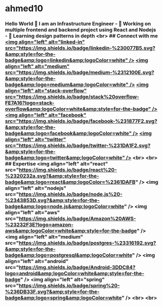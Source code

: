 # ahmed10
### Hello World 👋 I am an Infrastructure Engineer - 🔭 Working on multiple frontend and backend project using React and Nodejs - 🌱 Learning design patterns in depth &lt;br> ## Connect with me [&lt;img align="left" alt="linked-in" src="https://img.shields.io/badge/linkedin-%230077B5.svg?&amp;style=for-the-badge&amp;logo=linkedin&amp;logoColor=white" />](https://www.linkedin.com/in/mohammad-faisal-2665b5134) [&lt;img align="left" alt="medium" src="https://img.shields.io/badge/medium-%2312100E.svg?&amp;style=for-the-badge&amp;logo=medium&amp;logoColor=white" />](https://56faisal.medium.com/) [&lt;img align="left" alt="stack-overflow" src="https://img.shields.io/badge/stack%20overflow-FE7A16?logo=stack-overflow&amp;logoColor=white&amp;style=for-the-badge" />](https://stackoverflow.com/users/5379437/mohammad-faisal) [&lt;img align="left" alt="facebook" src="https://img.shields.io/badge/facebook-%231877F2.svg?&amp;style=for-the-badge&amp;logo=facebook&amp;logoColor=white" />](https://www.facebook.com/56faisal/) [&lt;img align="left" alt="twitter" src="https://img.shields.io/badge/twitter-%231DA1F2.svg?&amp;style=for-the-badge&amp;logo=twitter&amp;logoColor=white" />](https://twitter.com/Mohamma88766694) &lt;br> &lt;br> ## Expertise &lt;img align="left" alt="react" src="https://img.shields.io/badge/react%20-%2320232a.svg?&amp;style=for-the-badge&amp;logo=react&amp;logoColor=%2361DAFB" /> &lt;img align="left" alt="nodejs" src="https://img.shields.io/badge/node.js%20-%2343853D.svg?&amp;style=for-the-badge&amp;logo=node.js&amp;logoColor=white" /> &lt;img align="left" alt="aws" src="https://img.shields.io/badge/Amazon%20AWS-%23232F3E?logo=amazon-aws&amp;logoColor=white&amp;style=for-the-badge" /> &lt;img align="left" alt="medium" src="https://img.shields.io/badge/postgres-%23316192.svg?&amp;style=for-the-badge&amp;logo=postgresql&amp;logoColor=white" /> &lt;img align="left" alt="android" src="https://img.shields.io/badge/Android-3DDC84?logo=android&amp;logoColor=white&amp;style=for-the-badge" /> &lt;img align="left" alt="spring" src="https://img.shields.io/badge/spring%20-%236DB33F.svg?&amp;style=for-the-badge&amp;logo=spring&amp;logoColor=white" /> &lt;br> &lt;br>
